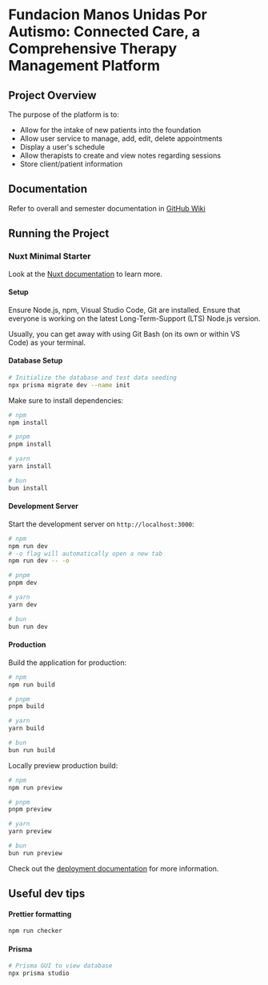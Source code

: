 # Fundacion Manos Unidas Por Autismo: Connected Care, a Comprehensive Therapy Management Platform

## Project Overview

The purpose of the platform is to:

- Allow for the intake of new patients into the foundation
- Allow user service to manage, add, edit, delete appointments
- Display a user's schedule
- Allow therapists to create and view notes regarding sessions
- Store client/patient information

## Documentation

Refer to overall and semester documentation in [GitHub Wiki](https://github.com/UTDallasEPICS/manos-unidas-for-autismo/wiki)

## Running the Project

### Nuxt Minimal Starter

Look at the [Nuxt documentation](https://nuxt.com/docs/getting-started/introduction) to learn more.

#### Setup
Ensure Node.js, npm, Visual Studio Code, Git are installed. Ensure that everyone is working on the latest Long-Term-Support (LTS) Node.js version.

Usually, you can get away with using Git Bash (on its own or within VS Code) as your terminal.

#### Database Setup
```bash
# Initialize the database and test data seeding
npx prisma migrate dev --name init
```

Make sure to install dependencies:

```bash
# npm
npm install

# pnpm
pnpm install

# yarn
yarn install

# bun
bun install
```

#### Development Server
Start the development server on `http://localhost:3000`:

```bash
# npm
npm run dev
# -o flag will automatically open a new tab
npm run dev -- -o

# pnpm
pnpm dev

# yarn
yarn dev

# bun
bun run dev
```

#### Production

Build the application for production:

```bash
# npm
npm run build

# pnpm
pnpm build

# yarn
yarn build

# bun
bun run build
```

Locally preview production build:

```bash
# npm
npm run preview

# pnpm
pnpm preview

# yarn
yarn preview

# bun
bun run preview
```

Check out the [deployment documentation](https://nuxt.com/docs/getting-started/deployment) for more information.

## Useful dev tips
#### Prettier formatting
```bash
npm run checker
```
#### Prisma
```bash
# Prisma GUI to view database
npx prisma studio
```
